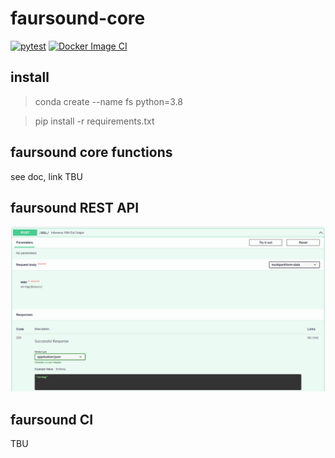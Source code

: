 # faursound-core
[![pytest](https://github.com/GVSCAL/faursound_core/actions/workflows/pytest.yml/badge.svg)](https://github.com/GVSCAL/faursound_core/actions/workflows/pytest.yml)
[![Docker Image CI](https://github.com/GVSCAL/faursound_core/actions/workflows/docker-image-with-test.yml/badge.svg)](https://github.com/GVSCAL/faursound_core/actions/workflows/docker-image-with-test.yml)
## install

> conda create --name fs python=3.8

> pip install -r requirements.txt

## faursound core functions

see doc, link TBU

## faursound REST API

![image-20210629090554335](README.assets/image-20210629090554335.png)

## faursound CI

TBU
